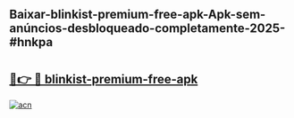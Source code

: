 ## Baixar-blinkist-premium-free-apk-Apk-sem-anúncios-desbloqueado-completamente-2025-#hnkpa

# <h2><a href="https://ainizakaria.my?title=blinkist-premium-free-apk&ref=20M">🔗👉 🔴 blinkist-premium-free-apk</a></h2>

[![acn](https://github.com/user-attachments/assets/0f9c940e-d8b0-45ae-aac7-cd30a18b3e1c)](https://ainizakaria.my?title=blinkist-premium-free-apk&ref=20M)

